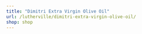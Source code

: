 ```yaml
---
title: "Dimitri Extra Virgin Olive Oil"
url: /lutherville/dimitri-extra-virgin-olive-oil/
shop: shop
---
```

